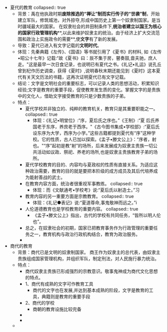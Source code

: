 - 夏代的教育
  collapsed:: true
	- 背景：禹在他执政时期**废除推选的“禅让”制而实行传子的“世袭”制**，开始建立军队，修筑城池，对外掠夺,形成中国历史上第一个奴隶制国家。是当时疆域最大的国家。 在奴隶社会的井田制条件下,**统治者建立以国王为核心的国家行政管理机构****,以此来维护奴隶主的统治。由于经济上扩大交流范围和政治上实施政令的需要**,使**文字**有了新的发展。
	- 导致：夏代已进入有文字记载的**文明时代**。
	- 体现：先秦典籍《左传》、《国语》等书就引用了《夏书》的材料,
	  如《左传•昭公十七年》记载:“故《夏书》曰：辰不集于房，瞽奏鼓,啬夫驰，庶人走。"这是最早一次日食记录，也说明已有夏代之书。《礼记•礼运》说孔丘曾到杞作历史调查，获得《夏时》,说明春秋末期还能见到《夏时》这本夏代有关天文历法的书籍，这再次证明夏代已有文字记载。
	- 结论：文字是文明社会的重要标志，可以记录人类的思想活动，积累知识经验;文字是教育的重要手段，促使教育发生质的变化。掌握文字的是贵族中的文化人，借助文字接受教育的只是少数贵族的子弟。
	- 特点：
		- 夏代学校并非独立的、纯粹的教育机关，教育只是其重要职能之一。
		  collapsed:: true
			- 体现：《礼记•明堂位》:“序，夏后氏之序也。”《王制》:“夏
			  后氏养国老于东序，养庶老于西序。"《古今图书集成•学校部》:“夏后氏设东序为大学，西序为小学。”这些古籍都提到夏代有“序”这种学校。它的性质，古人已加以探索。《孟子•滕文公上》：“序者，射也。"“序”起初是教“射”的场所，后来发展成为奴隶主贵族一切公共活动如议政、祭祀、养老的场所,也是奴隶主贵族教育子弟的场所。
		- 夏代学校教育的目的、内容均与夏政权的性质有直接关系。为适应这种政治需要，教育的目的就是要把本阶级的成方成员及其后代培养成为能射善战的武士。
		- 在教育内容方面，统治者很重视军事教练。
		  collapsed:: true
			- 体现：而《文献通考•学校考》说:“夏后氏以射造士。”习
		- 教育内容的另一重要方面是宗教教育。
		  collapsed:: true
			- 体现：《礼记●表记》说:“夏道尊命,事鬼敬神而远之。”i
		- 人伦道德教育也是学校教育的重要内容。
		  collapsed:: true
			- 《孟子•滕文公上》指出，古代的学校有共同任务，“皆所以明人伦也”。
		- 总之，在奴隶社会的初期，国家已把教育事务作为行政管理的重要任务之一，教育机构与政治行政机构结合，教育为政治服务。
		-
- 商代的教育
	- 背景：商代已是文明的奴隶制国家。 商王作为奴隶主的总代表，由奴隶主贵族组成国家管理机构，并组织军队，制定刑法，对人民施行暴力统治。
	- 特点：
		- 商代奴隶主贵族已形成强烈的宗教意识。敬事鬼神成为商代文化思想的特点。
		- 1、商代有成熟的文字可作教育工具
			- 商代的文字也在发展,并达到基本成熟的阶段，文字是教育的工具，典籍则是教育的重要手段
		- 2、商代的学校
			- 商朝的教育设施比较完备
		-
		-
	-